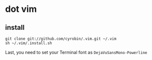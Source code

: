 dot vim
=======

install
-------

    git clone git://github.com/cyrobin/.vim.git ~/.vim
    sh ~/.vim/.install.sh

Last, you need to set your Terminal font as `DejaVuSansMono-Powerline`

